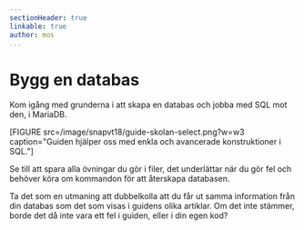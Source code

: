 ```yaml
---
sectionHeader: true
linkable: true
author: mos
...
```

Bygg en databas
=======================

Kom igång med grunderna i att skapa en databas och jobba med SQL mot den, i MariaDB.

[FIGURE src=/image/snapvt18/guide-skolan-select.png?w=w3 caption="Guiden hjälper oss med enkla och avancerade konstruktioner i SQL."]

Se till att spara alla övningar du gör i filer, det underlättar när du gör fel och behöver köra om kommandon för att återskapa databasen.

Ta det som en utmaning att dubbelkolla att du får ut samma information från din databas som det som visas i guidens olika artiklar. Om det inte stämmer, borde det då inte vara ett fel i guiden, eller i din egen kod?
